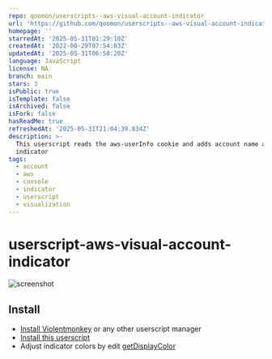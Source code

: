 ```yaml
---
repo: qoomon/userscripts--aws-visual-account-indicator
url: 'https://github.com/qoomon/userscripts--aws-visual-account-indicator'
homepage: ''
starredAt: '2025-05-31T01:29:10Z'
createdAt: '2022-08-29T07:54:03Z'
updatedAt: '2025-05-31T06:58:20Z'
language: JavaScript
license: NA
branch: main
stars: 3
isPublic: true
isTemplate: false
isArchived: false
isFork: false
hasReadMe: true
refreshedAt: '2025-05-31T21:04:39.834Z'
description: >-
  This userscript reads the aws-userInfo cookie and adds account name and color
  indicator
tags:
  - account
  - aws
  - console
  - indicator
  - userscript
  - visualization
---
```


# userscript-aws-visual-account-indicator

![screenshot](aws-console-screenshot.png)

## Install
* [Install Violentmonkey](https://violentmonkey.github.io/get-it/) or any other userscript manager
* [Install this userscript](/aws-visual-account-indicator.user.js?raw=1)
* Adjust indicator colors by edit [getDisplayColor](aws-visual-account-indicator.user.js#L23)
